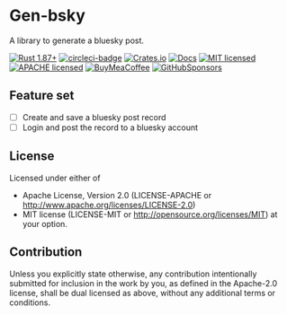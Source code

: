 # Gen-bsky

A library to generate a bluesky post.

[![Rust 1.87+][version-badge]][version-url]
[![circleci-badge]][circleci-url]
[![Crates.io][crates-badge]][crates-url]
[![Docs][docs-badge]][docs-url]
[![MIT licensed][mit-badge]][mit-url]
[![APACHE licensed][apache-badge]][apache-url]
[![BuyMeaCoffee][bmac-badge]][bmac-url]
[![GitHubSponsors][ghub-badge]][ghub-url]

[crates-badge]: https://img.shields.io/crates/v/gen-bsky.svg
[crates-url]: https://crates.io/crates/gen-bsky
[mit-badge]: https://img.shields.io/badge/license-MIT-blue.svg
[mit-url]: https://github.com/jerusdp/gen-bsky/blob/main/LICENSE-MIT
[apache-badge]: https://img.shields.io/badge/license-APACHE-blue.svg
[apache-url]: https://github.com/jerusdp/gen-bsky/blob/main/LICENSE-MIT
[circleci-badge]: https://dl.circleci.com/status-badge/img/gh/jerus-org/pcu/tree/main.svg?style=svg
[circleci-url]: https://dl.circleci.com/status-badge/redirect/gh/jerus-org/pcu/tree/main
[version-badge]: https://img.shields.io/badge/rust-1.81+-orange.svg
[version-url]: https://www.rust-lang.org
[docs-badge]:  https://docs.rs/gen-bsky/badge.svg
[docs-url]:  https://docs.rs/gen-bsky
[bmac-badge]: https://badgen.net/badge/icon/buymeacoffee?color=yellow&icon=buymeacoffee&label
[bmac-url]: https://buymeacoffee.com/jerusdp
[ghub-badge]: https://img.shields.io/badge/sponsor-30363D?logo=GitHub-Sponsors&logoColor=#white
[ghub-url]: https://github.com/sponsors/jerusdp


## Feature set

- [ ] Create and save a bluesky post record
- [ ] Login and post the record to a bluesky account

## License

 Licensed under either of

- Apache License, Version 2.0 (LICENSE-APACHE or <http://www.apache.org/licenses/LICENSE-2.0>)
- MIT license (LICENSE-MIT or <http://opensource.org/licenses/MIT>)
 at your option.

## Contribution

 Unless you explicitly state otherwise, any contribution intentionally submitted for inclusion in the work by you, as defined in the Apache-2.0 license, shall be dual licensed as above, without any additional terms or conditions.
